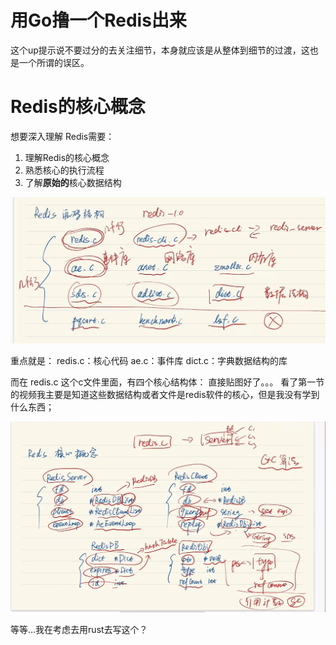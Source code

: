 # 用Go撸一个Redis出来
这个up提示说不要过分的去关注细节，本身就应该是从整体到细节的过渡，这也是一个所谓的误区。

# Redis的核心概念
想要深入理解 Redis需要：
1. 理解Redis的核心概念
1. 熟悉核心的执行流程
1. 了解**原始的**核心数据结构

![Img](./res/drawable/Redis的源码结构解释.png)

重点就是：
redis.c：核心代码
ae.c：事件库
dict.c：字典数据结构的库


而在 redis.c 这个c文件里面，有四个核心结构体：
直接贴图好了。。。
看了第一节的视频我主要是知道这些数据结构或者文件是redis软件的核心，但是我没有学到什么东西；

![Img](./res/drawable/redis的c文件的核心结构体.png)

等等...我在考虑去用rust去写这个？